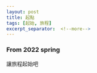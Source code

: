 ```yaml
---
layout: post
title: 起點
tags: [起始, 旅程]
excerpt_separator:  <!--more-->
---
```


### From 2022 spring

讓旅程起始吧



